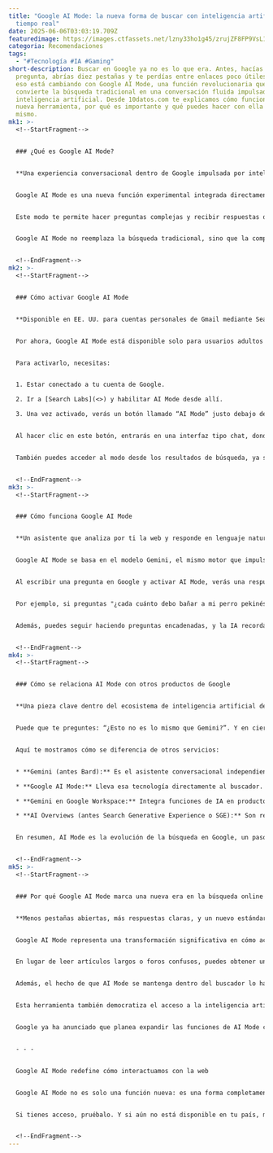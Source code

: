 ```yaml
---
title: "Google AI Mode: la nueva forma de buscar con inteligencia artificial en
  tiempo real"
date: 2025-06-06T03:03:19.709Z
featuredimage: https://images.ctfassets.net/lzny33ho1g45/zrujZF8FP9VsL1SMT28wp/73b548de0687b49d8ab7e98667bf62fb/gemini.jpg?w=1520&fm=avif&q=31&fit=thumb&h=760
categoria: Recomendaciones
tags:
  - "#Tecnología #IA #Gaming"
short-description: Buscar en Google ya no es lo que era. Antes, hacías una
  pregunta, abrías diez pestañas y te perdías entre enlaces poco útiles. Pero
  eso está cambiando con Google AI Mode, una función revolucionaria que
  convierte la búsqueda tradicional en una conversación fluida impulsada por
  inteligencia artificial. Desde 10datos.com te explicamos cómo funciona esta
  nueva herramienta, por qué es importante y qué puedes hacer con ella hoy
  mismo.
mk1: >-
  <!--StartFragment-->


  ### ¿Qué es Google AI Mode?


  **Una experiencia conversacional dentro de Google impulsada por inteligencia artificial**


  Google AI Mode es una nueva función experimental integrada directamente en el buscador de Google. En lugar de mostrar solo una lista de enlaces, como lo ha hecho durante décadas, ahora te responde con un resumen completo generado por IA, gracias a la potencia del modelo Gemini.


  Este modo te permite hacer preguntas complejas y recibir respuestas detalladas y personalizadas, como si estuvieras hablando con un asistente inteligente que ya leyó todo internet por ti. Lo mejor es que puedes interactuar con esas respuestas, hacer preguntas adicionales y refinar tus búsquedas en tiempo real, sin tener que salir de la página o abrir múltiples pestañas.


  Google AI Mode no reemplaza la búsqueda tradicional, sino que la complementa con una interfaz conversacional mucho más dinámica y útil.


  <!--EndFragment-->
mk2: >-
  <!--StartFragment-->


  ### Cómo activar Google AI Mode


  **Disponible en EE. UU. para cuentas personales de Gmail mediante Search Labs**


  Por ahora, Google AI Mode está disponible solo para usuarios adultos con cuentas personales de Gmail en Estados Unidos. Aún no se ha habilitado para cuentas de Google Workspace, como las corporativas o educativas.


  Para activarlo, necesitas:


  1. Estar conectado a tu cuenta de Google.

  2. Ir a [Search Labs](<>) y habilitar AI Mode desde allí.

  3. Una vez activado, verás un botón llamado “AI Mode” justo debajo de la barra de búsqueda en la página principal de Google.


  Al hacer clic en este botón, entrarás en una interfaz tipo chat, donde podrás escribir tus preguntas como lo harías con cualquier chatbot.


  También puedes acceder al modo desde los resultados de búsqueda, ya sea antes o después de hacer tu consulta inicial. Google te mostrará la opción de activar AI Mode directamente desde la misma página de resultados, permitiendo una transición rápida entre el modo tradicional y el modo con IA.


  <!--EndFragment-->
mk3: >-
  <!--StartFragment-->


  ### Cómo funciona Google AI Mode


  **Un asistente que analiza por ti la web y responde en lenguaje natural**


  Google AI Mode se basa en el modelo Gemini, el mismo motor que impulsa al asistente Gemini (anteriormente Bard). Este modelo tiene capacidad para comprender preguntas complejas, analizar diferentes fuentes de información y generar respuestas útiles y coherentes.


  Al escribir una pregunta en Google y activar AI Mode, verás una respuesta generada por IA que condensa lo que encontró en múltiples sitios. A un lado, verás enlaces y fuentes que puedes consultar si quieres más detalles. Pero lo más valioso es que puedes responder a esa respuesta, hacer una aclaración o una pregunta más específica, y la IA ajustará su búsqueda automáticamente para darte una mejor respuesta.


  Por ejemplo, si preguntas "¿cada cuánto debo bañar a mi perro pekinés?", la IA te responderá con información general. Pero si luego aclaras que tu perro tiene el pelo corto, la IA modificará su respuesta tomando en cuenta ese detalle y buscará una solución más personalizada.


  Además, puedes seguir haciendo preguntas encadenadas, y la IA recordará el contexto para mantener una conversación fluida y progresiva.


  <!--EndFragment-->
mk4: >-
  <!--StartFragment-->


  ### Cómo se relaciona AI Mode con otros productos de Google


  **Una pieza clave dentro del ecosistema de inteligencia artificial de Google**


  Puede que te preguntes: “¿Esto no es lo mismo que Gemini?”. Y en cierto sentido, sí. AI Mode utiliza el mismo modelo de lenguaje que Gemini, pero está diseñado específicamente para integrarse dentro de la experiencia de búsqueda en Google.


  Aquí te mostramos cómo se diferencia de otros servicios:


  * **Gemini (antes Bard):** Es el asistente conversacional independiente. Tiene su propia app y web, y se conecta profundamente con productos como Gmail, YouTube, Docs y más.

  * **Google AI Mode:** Lleva esa tecnología directamente al buscador. Cuando haces una búsqueda, puedes activar AI Mode para recibir respuestas generadas por IA sin salir de la página de resultados.

  * **Gemini en Google Workspace:** Integra funciones de IA en productos como Gmail, Docs o Sheets. Puedes resumir correos, generar textos, crear presentaciones o analizar datos desde el mismo entorno de trabajo.

  * **AI Overviews (antes Search Generative Experience o SGE):** Son resúmenes generados por IA que aparecen encima de los resultados en algunas búsquedas. AI Mode expande esta idea y permite una conversación interactiva y continua.


  En resumen, AI Mode es la evolución de la búsqueda en Google, un paso más allá de los resúmenes rápidos. Es como tener a Gemini disponible siempre que haces una búsqueda, y la posibilidad de cambiar entre búsqueda tradicional y modo conversacional cuando lo necesites.


  <!--EndFragment-->
mk5: >-
  <!--StartFragment-->


  ### Por qué Google AI Mode marca una nueva era en la búsqueda online


  **Menos pestañas abiertas, más respuestas claras, y un nuevo estándar en la forma de buscar**


  Google AI Mode representa una transformación significativa en cómo accedemos a la información online. Hasta ahora, la búsqueda en Google dependía de nuestra capacidad para formular la pregunta perfecta y encontrar la mejor fuente entre docenas de resultados. Ahora, gracias a la inteligencia artificial, el proceso se vuelve más humano, más eficiente y más accesible.


  En lugar de leer artículos largos o foros confusos, puedes obtener una respuesta clara, con enlaces verificados, e interactuar con esa información en tiempo real. ¿La respuesta no es lo suficientemente específica? Solo tienes que escribir un nuevo detalle, y la IA ajustará todo por ti.


  Además, el hecho de que AI Mode se mantenga dentro del buscador lo hace mucho más intuitivo. No necesitas abrir una nueva pestaña ni entrar en otra plataforma. Solo es cuestión de buscar y conversar.


  Esta herramienta también democratiza el acceso a la inteligencia artificial. No necesitas saber programar, ni tener conocimientos técnicos. Cualquier usuario que sepa usar Google puede beneficiarse del poder del modelo Gemini con solo hacer una búsqueda.


  Google ya ha anunciado que planea expandir las funciones de AI Mode con herramientas como "Deep Research", que permitirán hacer búsquedas mucho más profundas y temáticas con ayuda de la IA. Es solo el comienzo de un cambio que afectará desde estudiantes y profesionales hasta personas que solo quieren saber cuántas veces deben regar sus plantas.


  - - -


  Google AI Mode redefine cómo interactuamos con la web


  Google AI Mode no es solo una función nueva: es una forma completamente distinta de entender cómo buscamos en internet. Es más conversacional, más inteligente y más útil. En 10datos.com creemos que herramientas como esta representan el futuro de la información accesible: un mundo donde no necesitamos buscar entre mil enlaces, sino simplemente preguntar y obtener una respuesta clara.


  Si tienes acceso, pruébalo. Y si aún no está disponible en tu país, mantente atento. Esta revolución apenas comienza.


  <!--EndFragment-->
---
```

